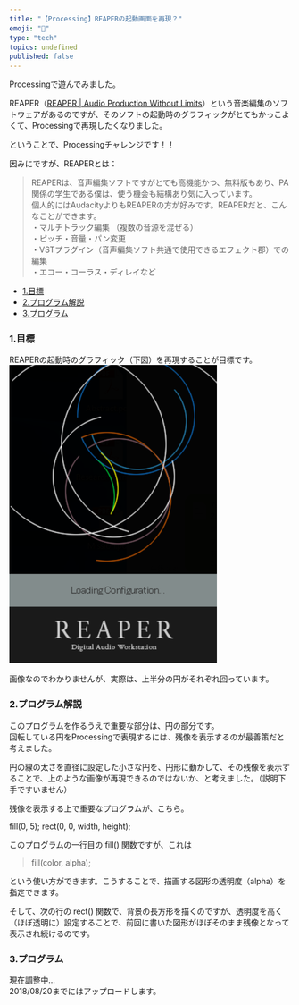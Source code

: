 ```yaml
---
title: "【Processing】REAPERの起動画面を再現？"
emoji: "🤖"
type: "tech"
topics: undefined
published: false
---
```


Processingで遊んでみました。

REAPER（[REAPER | Audio Production Without Limits](https://www.reaper.fm/)）という音楽編集のソフトウェアがあるのですが、そのソフトの起動時のグラフィックがとてもかっこよくて、Processingで再現したくなりました。

ということで、Processingチャレンジです！！

  
因みにですが、REAPERとは：

> REAPERは、音声編集ソフトですがとても高機能かつ、無料版もあり、PA関係の学生である僕は、使う機会も結構あり気に入っています。  
> 個人的にはAudacityよりもREAPERの方が好みです。REAPERだと、こんなことができます。  
> ・マルチトラック編集 （複数の音源を混ぜる）  
> ・ピッチ・音量・パン変更  
> ・VSTプラグイン（音声編集ソフト共通で使用できるエフェクト郡）での編集   
> ・エコー・コーラス・ディレイなど

* [1.目標](#1目標)
* [2.プログラム解説](#2プログラム解説)
* [3.プログラム](#3プログラム)

### 1.目標

REAPERの起動時のグラフィック（下図）を再現することが目標です。  
![f:id:pythonjacascript:20180808014549p:plain](/images/ppythonjacascript2018080820180808014549.png "f:id:pythonjacascript:20180808014549p:plain")

画像なのでわかりませんが、実際は、上半分の円がそれぞれ回っています。  
  
  
### 2.プログラム解説

このプログラムを作るうえで重要な部分は、円の部分です。  
回転している円をProcessingで表現するには、残像を表示するのが最善策だと考えました。

円の線の太さを直径に設定した小さな円を、円形に動かして、その残像を表示することで、上のような画像が再現できるのではないか、と考えました。（説明下手ですいません）

残像を表示する上で重要なプログラムが、こちら。

 fill(0, 5);
 rect(0, 0, width, height);

  
このプログラムの一行目の fill() 関数ですが、これは

> fill(color, alpha);

という使い方ができます。こうすることで、描画する図形の透明度（alpha）を指定できます。

そして、次の行の rect() 関数で、背景の長方形を描くのですが、透明度を高く（ほぼ透明に）設定することで、前回に書いた図形がほぼそのまま残像となって表示され続けるのです。  
  
  
### 3.プログラム

現在調整中...  
2018/08/20までにはアップロードします。